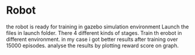 # Robot
the robot is ready for training in gazebo simulation environment
Launch the files in launch folder. There 4 different kinds of stages.
Train th erobot in different environment.
in my case i got better results after training over 15000 episodes.
analyse the results by plotting reward score on graph. 
